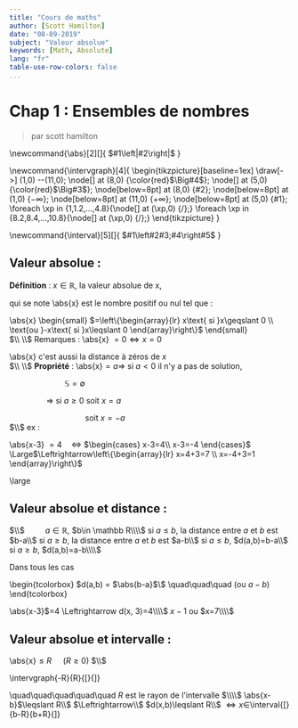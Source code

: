 ```yaml
---
title: "Cours de maths"
author: [Scott Hamilton]
date: "08-09-2019"
subject: "Valeur absolue"
keywords: [Math, Absolute]
lang: "fr"
table-use-row-colors: false
...
```


# Chap 1 : Ensembles de nombres

 > par scott hamilton

\newcommand{\abs}[2][]{
    $#1\left|#2\right|$
}

\newcommand{\intervgraph}[4]{
\begin{tikzpicture}[baseline=1ex]
    \draw[->] (1,0) --(11,0);
    \node[] at (8,0) {\color{red}$\Big#4$};
    \node[] at (5,0) {\color{red}$\Big#3$};
    \node[below=8pt] at (8,0) {#2};
    \node[below=8pt] at (1,0) {$-\infty$};
    \node[below=8pt] at (11,0) {$+\infty$};
    \node[below=8pt] at (5,0) {#1};
    \foreach \xp in {1,1.2,...,4.8}{\node[] at (\xp,0) {/};}
    \foreach \xp in {8.2,8.4,...,10.8}{\node[] at (\xp,0) {/};}
\end{tikzpicture}
}

\newcommand{\interval}[5][]{
    $#1\left#2#3;#4\right#5$
}


## Valeur absolue :

**Définition** : $x\in \mathbb R$, la valeur absolue de x, 


qui se note \abs{x} est le nombre positif ou nul tel que : 

\abs{x}
\begin{small}
$=\left\{\begin{array}{lr}
x\text{ si }x\geqslant 0 \\
\text{ou }-x\text{ si }x\leqslant 0
\end{array}\right\}$
\end{small}  
$\\
\\$
Remarques : \abs{x} $=0 \Leftrightarrow x=0$  

\abs{x} c'est aussi la distance à zéros de $x$  
$\\
\\$
**Propriété** : \abs{x}$=a\Rightarrow$ si $a<0$ il n'y a pas de solution,  

$\quad\quad\quad\quad\quad\quad\mathbb S = \emptyset$  

$\quad\quad\quad\quad\Rightarrow$ si $a\geqslant0$ soit $x=a$  

$\quad\quad\quad\quad\quad\quad\quad\quad$      soit $x=-a$  
$\\$
ex :  

\abs{x-3} $=4\quad\Leftrightarrow$
$\begin{cases}
x-3=4\\
x-3=-4
\end{cases}$
\Large$\Leftrightarrow\left\{\begin{array}{lr}
x=4+3=7 \\
x=-4+3=1
\end{array}\right\}$

\large


## Valeur absolue et distance :
$\\$
$\quad\quad a\in\mathbb R$, $b\in \mathbb R\\\\$
si $a\leqslant b$, la distance entre $a$ et $b$ est $b-a\\$
si $a\geqslant b$, la distance entre $a$ et $b$ est $a-b\\$
si $a\leqslant b$, $d(a,b)=b-a\\$
si $a\geqslant b$, $d(a,b)=a-b\\\\$

Dans tous les cas 

\begin{tcolorbox}
$d(a,b) = $\abs{b-a}$\\$
\quad\quad\quad (ou $a-b$) 
\end{tcolorbox}  

\abs{x-3}$=4 \Leftrightarrow d(x, 3)=4\\\\$
$x-1$ ou $x=7\\\\$


## Valeur absolue et intervalle :  

\abs{x}$\leqslant R\quad$ ($R\geqslant 0$)
$\\$  

\intervgraph{-R}{R}{[}{]}

\quad\quad\quad\quad\quad $R$ est le rayon de l'intervalle
$\\\\$
\abs{x-b}$\leqslant R\\$
$\Leftrightarrow\\$
$d(x,b)\leqslant R\\$
$\Leftrightarrow x\in$\interval{[}{b-R}{b+R}{]}


